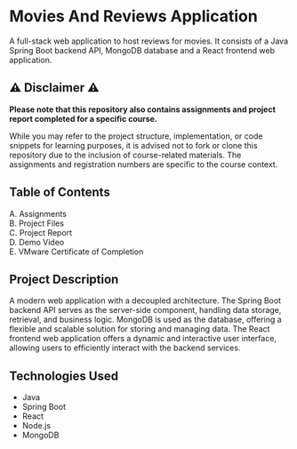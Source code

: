 # Movies And Reviews Application
A full-stack web application to host reviews for movies. It consists of a Java Spring Boot backend API, MongoDB database and a React frontend web application.  
  
## ⚠️ Disclaimer ⚠️
**Please note that this repository also contains assignments and project report completed for a specific course.**

While you may refer to the project structure, implementation, or code snippets for learning purposes, it is advised not to fork or clone this repository due to the inclusion of course-related materials. The assignments and registration numbers are specific to the course context.  
  
## Table of Contents
A. Assignments  
B. Project Files  
C. Project Report  
D. Demo Video  
E. VMware Certificate of Completion
  
## Project Description
A modern web application with a decoupled architecture. The Spring Boot backend API serves as the server-side component, handling data storage, retrieval, and business logic. MongoDB is used as the database, offering a flexible and scalable solution for storing and managing data. The React frontend web application offers a dynamic and interactive user interface, allowing users to efficiently interact with the backend services.  
  
## Technologies Used
- Java
- Spring Boot
- React
- Node.js
- MongoDB
  
